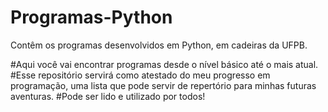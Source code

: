 # Programas-Python
Contêm os programas desenvolvidos em Python, em cadeiras da UFPB.

#Aqui você vai encontrar programas desde o nível básico até o mais atual.
#Esse repositório servirá como atestado do meu progresso em programação, uma lista que pode servir de repertório para minhas futuras aventuras.
#Pode ser lido e utilizado por todos!
